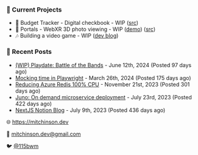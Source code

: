 ### 📌 Current Projects
- 💸 Budget Tracker - Digital checkbook - WIP ([src](https://github.com/bmitchinson/budget-entry))
- 📸 Portals - WebXR 3D photo viewing - WIP ([demo](https://portals.mitchinson.dev/)) ([src](https://github.com/bmitchinson/vr-jpg-viewer-webxr))
- 🎶 Building a video game - WIP ([dev blog](https://blog.mitchinson.dev/playdate-dev-one))

### 📝 Recent Posts

- [(WIP) Playdate: Battle of the Bands](https://blog.mitchinson.dev/playdate-dev-one) - June 12th, 2024 (Posted 97 days ago)
- [Mocking time in Playwright](https://blog.mitchinson.dev/playwright-mock-time) - March 26th, 2024 (Posted 175 days ago)
- [Reducing Azure Redis 100% CPU](https://blog.mitchinson.dev/redis-cpu) - November 21st, 2023 (Posted 301 days ago)
- [Juno: On demand microservice deployment](https://blog.mitchinson.dev/juno) - July 23rd, 2023 (Posted 422 days ago)
- [NextJS Notion Blog](https://blog.mitchinson.dev/blog-2023) - July 9th, 2023 (Posted 436 days ago)

🌐 https://mitchinson.dev

💌 mitchinson.dev@gmail.com

🐦 [@115bwm](https://twitter.com/115bwm)